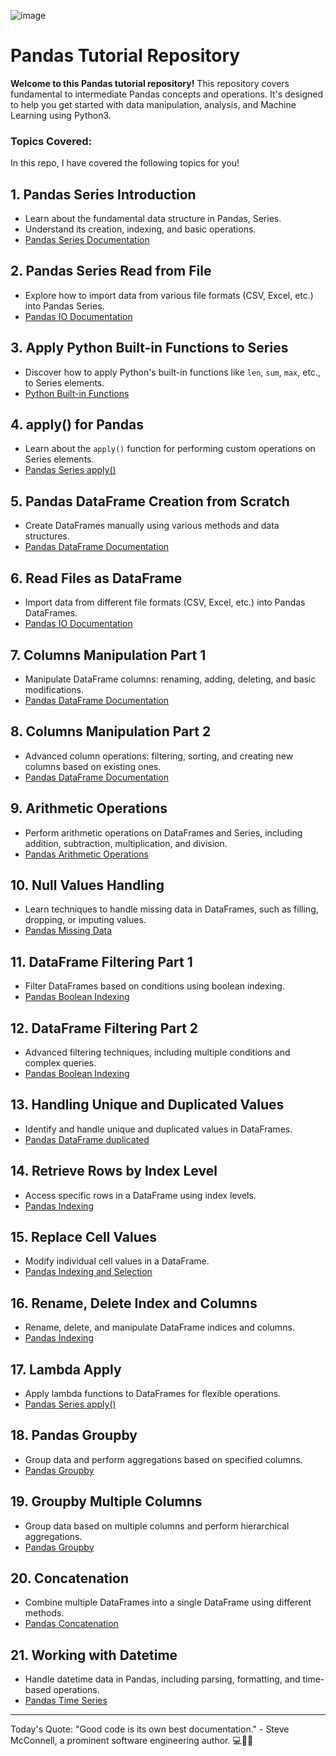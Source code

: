 ![image](https://github.com/user-attachments/assets/222a6d9a-28b5-4180-8724-ada88fa380d4)

# Pandas Tutorial Repository

**Welcome to this Pandas tutorial repository!** This repository covers fundamental to intermediate Pandas concepts and operations. It's designed to help you get started with data manipulation, analysis, and Machine Learning using Python3.

### Topics Covered: 
In this repo, I have covered the following topics for you!

## 1. Pandas Series Introduction
* Learn about the fundamental data structure in Pandas, Series.
* Understand its creation, indexing, and basic operations.
* [Pandas Series Documentation](https://pandas.pydata.org/docs/reference/series.html)

## 2. Pandas Series Read from File
* Explore how to import data from various file formats (CSV, Excel, etc.) into Pandas Series.
* [Pandas IO Documentation](https://pandas.pydata.org/docs/reference/io.html)

## 3. Apply Python Built-in Functions to Series
* Discover how to apply Python's built-in functions like `len`, `sum`, `max`, etc., to Series elements.
* [Python Built-in Functions](https://docs.python.org/3/library/functions.html)

## 4. apply() for Pandas
* Learn about the `apply()` function for performing custom operations on Series elements.
* [Pandas Series apply()](https://pandas.pydata.org/docs/reference/api/pandas.Series.apply.html)

## 5. Pandas DataFrame Creation from Scratch
* Create DataFrames manually using various methods and data structures.
* [Pandas DataFrame Documentation](https://pandas.pydata.org/docs/reference/api/pandas.DataFrame.html)

## 6. Read Files as DataFrame
* Import data from different file formats (CSV, Excel, etc.) into Pandas DataFrames.
* [Pandas IO Documentation](https://pandas.pydata.org/docs/reference/io.html)

## 7. Columns Manipulation Part 1
* Manipulate DataFrame columns: renaming, adding, deleting, and basic modifications.
* [Pandas DataFrame Documentation](https://pandas.pydata.org/docs/reference/api/pandas.DataFrame.html)

## 8. Columns Manipulation Part 2
* Advanced column operations: filtering, sorting, and creating new columns based on existing ones.
* [Pandas DataFrame Documentation](https://pandas.pydata.org/docs/reference/api/pandas.DataFrame.html)

## 9. Arithmetic Operations
* Perform arithmetic operations on DataFrames and Series, including addition, subtraction, multiplication, and division.
* [Pandas Arithmetic Operations](https://pandas.pydata.org/docs/user_guide/computation.html#arithmetic-operations)

## 10. Null Values Handling
* Learn techniques to handle missing data in DataFrames, such as filling, dropping, or imputing values.
* [Pandas Missing Data](https://pandas.pydata.org/docs/user_guide/missing_data.html)

## 11. DataFrame Filtering Part 1
* Filter DataFrames based on conditions using boolean indexing.
* [Pandas Boolean Indexing](https://pandas.pydata.org/docs/user_guide/indexing.html#boolean-indexing)

## 12. DataFrame Filtering Part 2
* Advanced filtering techniques, including multiple conditions and complex queries.
* [Pandas Boolean Indexing](https://pandas.pydata.org/docs/user_guide/indexing.html#boolean-indexing)

## 13. Handling Unique and Duplicated Values
* Identify and handle unique and duplicated values in DataFrames.
* [Pandas DataFrame duplicated](https://pandas.pydata.org/docs/reference/api/pandas.DataFrame.duplicated.html)

## 14. Retrieve Rows by Index Level
* Access specific rows in a DataFrame using index levels.
* [Pandas Indexing](https://pandas.pydata.org/docs/user_guide/indexing.html)

## 15. Replace Cell Values
* Modify individual cell values in a DataFrame.
* [Pandas Indexing and Selection](https://pandas.pydata.org/docs/user_guide/indexing.html#indexing-and-selection)

## 16. Rename, Delete Index and Columns
* Rename, delete, and manipulate DataFrame indices and columns.
* [Pandas Indexing](https://pandas.pydata.org/docs/user_guide/indexing.html)

## 17. Lambda Apply
* Apply lambda functions to DataFrames for flexible operations.
* [Pandas Series apply()](https://pandas.pydata.org/docs/reference/api/pandas.Series.apply.html)

## 18. Pandas Groupby
* Group data and perform aggregations based on specified columns.
* [Pandas Groupby](https://pandas.pydata.org/docs/user_guide/groupby.html)

## 19. Groupby Multiple Columns
* Group data based on multiple columns and perform hierarchical aggregations.
* [Pandas Groupby](https://pandas.pydata.org/docs/user_guide/groupby.html)

## 20. Concatenation
* Combine multiple DataFrames into a single DataFrame using different methods.
* [Pandas Concatenation](https://pandas.pydata.org/docs/reference/api/pandas.concat.html)

## 21. Working with Datetime
* Handle datetime data in Pandas, including parsing, formatting, and time-based operations.
* [Pandas Time Series](https://pandas.pydata.org/docs/user_guide/timeseries.html)

----

Today's Quote: "Good code is its own best documentation." - Steve McConnell, a prominent software engineering author. 💻📄✨
